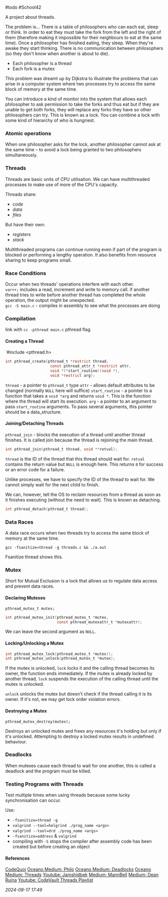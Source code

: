 #todo #School42 

A project about threads.

The problem is...
There is a table of philosophers who can each eat, sleep or think.
In order to eat they must take the fork from the left and the right of them (therefore making it impossible for their neighbours to eat at the same time).
Once a philosopher has finished eating, they sleep. When they're awake they start thinking.
There is no communication between philosophers (so they don't know when another is about to die).

* Each philosopher is a thread
* Each fork is a mutex

This problem was dreamt up by Dijkstra to illustrate the problems that can arise in a computer system where two processes try to access the same block of memory at the same time.

You can introduce a kind of monitor into the system that allows each philosopher to ask permission to take the forks and thus eat but if they are unable to get both forks, they will replace any forks they have so other philosophers can try. This is known as a lock. You can combine a lock with some kind of hierarchy of who is hungriest.
### Atomic operations
When one philosopher asks for the lock, another philosopher cannot ask at the same time – to avoid a lock being granted to two philosophers simultaneously.
### Threads
Threads are basic units of CPU utilisation. We can have multithreaded processes to make use of more of the CPU's capacity.

Threads share:
* *code*
* *data*
* *files*

But have their own:
* *registers*
* *stack*

Multithreaded programs can continue running even if part of the program is blocked or performing a lengthy operation.
It also benefits from resource sharing to keep programs small.
### Race Conditions
Occur when two threads' operations interfere with each other.  
`var++;` includes a read, increment and write to memory call. if another thread tries to write before another thread has completed the whole operation, the output might be unexpected.  
`gcc -S main.c` - compiles in assembly to see what the processes are doing
### Compilation
link with `cc -pthread main.c` pthread flag
#### Creating a Thread
`#include <pthread.h>

```c
int pthread_create(pthread_t *restrict thread, 
					const pthread_attr_t *restrict attr,
					void *(*start_routine)(void *),
					void *restrict arg);
```
`thread` - a pointer to `pthread_t` type
`attr` - allows default attributes to be changed (normally `NULL` here will suffice)
`start_routine` - a pointer to a function that takes a `void *arg` and returns `void *`. This is the function where the thread will start its execution.
`arg` - a pointer to an argument to pass `start_routine` arguments. To pass several arguments, this pointer should be a data_structure.
#### Joining/Detaching Threads
`pthread_join` - blocks the execution of a thread until another thread finishes. It is called join because the thread is rejoining the main thread.

```c
int pthread_join(pthread_t thread, void **retval);
```

`thread` is the ID of the thread that this thread should wait for.
`retval` contains the return value but `NULL` is enough here.
This returns `0` for success or an error code for a failure.

Unlike processes, we have to specify the ID of the thread to wait for. We cannot simply wait for the next child to finish.

We can, however, tell the OS to reclaim resources from a thread as soon as it finishes executing (without the need to wait). This is known as detaching.

```c
int pthread_detach(pthread_t thread);
```
### Data Races
A data race occurs when two threads try to access the same block of memory at the same time.

`gcc -fsanitize=thread -g threads.c && ./a.out`

Fsanitize thread shows this.
### Mutex
Short for Mutual Exclusion is a lock that allows us to regulate data access and prevent data races. 
#### Declaring Mutexes
`pthread_mutex_t mutex;`

```c
int pthread_mutex_init(pthread_mutex_t *mutex,
					   const pthread_mutexattr_t *mutexattr);
```

We can leave the second argument as `NULL`.
#### Locking/Unlocking a Mutex
```c
int pthread_mutex_lock(pthread_mutex_t *mutex));
int pthread_mutex_unlock(pthread_mutex_t *mutex);
```
If the mutex is unlocked, `lock` locks it and the calling thread becomes its owner, the function ends immediately. If the mutex is already locked by another thread, `lock` suspends the execution of the calling thread until the mutex is unlocked.

`unlock` unlocks the mutex but doesn't check if the thread calling it is its owner. If it's not, we may get lock order violation errors.
#### Destroying a Mutex
`pthread_mutex_destroy(mutex);`

Destroys an unlocked mutex and frees any resources it's holding but only if it's unlocked. Attempting to destroy a locked mutex results in undefined behaviour.
### Deadlocks
When mutexes cause each thread to wait for one another, this is called a deadlock and the program must be killed.
### Testing Programs with Threads
Test multiple times when using threads because some lucky synchronisation can occur.

Use:
* `-fsanitize=thread -g`
* `valgrind --tool=helgrind ./prog_name <args>`
* `valgrind --tool=drd ./prog_name <args>`
* `-fsanitize=address` & `valgrind`
* compiling with `-S` stops the compiler after assembly code has been created but before creating an object
#### References
[CodeQuoi](https://www.codequoi.com/en/)
[Oceano Medium: Philo](https://medium.com/@jalal92/the-dining-philosophers-7157cc05315)
[Oceano Medium: Deadlocks](https://medium.com/@jalal92/deadlocks-b059eed3e6c3)
[Oceano Medium: Threads](https://medium.com/@jalal92/lets-discuss-threads-grab-a-coffee-ad4d4ebf7181)
[Youtube: Jamshidbek](https://www.youtube.com/watch?v=UGQsvVKwe90)
[Medium: MannBell](https://m4nnb3ll.medium.com/the-dining-philoshophers-an-introduction-to-multitasking-a-42-the-network-project-34e4141dbc49)
[Medium: Dean Ruina](https://medium.com/@ruinadd/philosophers-42-guide-the-dining-philosophers-problem-893a24bc0fe2)
[Youtube: CodeVault Threads Playlist](https://www.youtube.com/watch?v=d9s_d28yJq0&list=PLfqABt5AS4FmuQf70psXrsMLEDQXNkLq2&pp=iAQB)

_2024-08-17 17:49_
